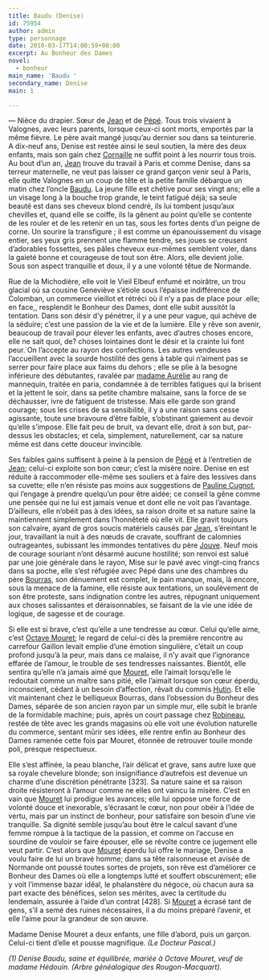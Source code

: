 ```yaml
---
title: Baudu (Denise)
id: 75954
author: admin
type: personnage
date: 2010-03-17T14:00:59+00:00
excerpt: Au Bonheur des Dames
novel:
  - bonheur
main_name: 'Baudu '
secondary_name: Denise
main: 1

---
```

— Nièce du drapier. Sœur de [Jean][1] et de [Pépé][2]. Tous trois vivaient à Valognes, avec leurs parents, lorsque ceux-ci sont morts, emportés par la même fièvre. Le père avait mangé jusqu&rsquo;au dernier sou dans sa teinturerie. A dix-neuf ans, Denise est restée ainsi le seul soutien, la mère des deux enfants, mais son gain chez [Cornaille][3] ne suffit point à les nourrir tous trois. Au bout d&rsquo;un an, [Jean][1] trouve du travail à Paris et comme Denise, dans sa terreur maternelle, ne veut pas laisser ce grand garçon venir seul à Paris, elle quitte Valognes en un coup de tête et la petite famille débarque un matin chez l&rsquo;oncle [Baudu][4]. La jeune fille est chétive pour ses vingt ans; elle a un visage long à la bouche trop grande, le teint fatigué déjà; sa seule beauté est dans ses cheveux blond cendré, ils lui tombent jusqu&rsquo;aux chevilles et, quand elle se coiffe, ils la gênent au point qu&rsquo;elle se contente de les rouler et de les retenir en un tas, sous les fortes dents d&rsquo;un peigne de corne. Un sourire la transfigure ; il est comme un épanouissement du visage entier, ses yeux gris prennent une flamme tendre, ses joues se creusent d&rsquo;adorables fossettes, ses pâles cheveux eux-mêmes semblent voler, dans la gaieté bonne et courageuse de tout son être. Alors, elle devient jolie. Sous son aspect tranquille et doux, il y a une volonté têtue de Normande.

Rue de la Michodière, elle voit le Vieil Elbeuf enfumé et noirâtre, un trou glacial où sa cousine Geneviève s&rsquo;étiole sous l&rsquo;épaisse indifférence de Colomban, un commerce vieillot et rétréci où il n&rsquo;y a pas de place pour .elle; en face,, resplendit le Bonheur des Dames, dont elle subit aussitôt la tentation. Dans son désir d&rsquo;y pénétrer, il y a une peur vague, qui achève de la séduire; c&rsquo;est une passion de la vie et de la lumière. Elle y rêve son avenir, beaucoup de travail pour élever les enfants, avec d&rsquo;autres choses encore, elle ne sait quoi, de? choses lointaines dont le désir et la crainte lui font peur. On l&rsquo;accepte au rayon des confections. Les autres vendeuses l&rsquo;accueillent avec la sourde hostilité des gens à table qui n&rsquo;aiment pas se serrer pour faire place aux faims du dehors ; elle se plie à la besogne inférieure des débutantes, ravalée par [madame Aurélie][5] au rang de mannequin, traitée en paria, condamnée à de terribles fatigues qui la brisent et la jettent le soir, dans sa petite chambre malsaine, sans la force de se déchausser, ivre de fatiguent de tristesse. Mais elle garde son grand courage; sous les crises de sa sensibilité, il y a une raison sans cesse agissante, toute une bravoure d&rsquo;être faible, s&rsquo;obstinant gaiement au devoir qu&rsquo;elle s&rsquo;impose. Elle fait peu de bruit, va devant elle, droit à son but, par-dessus les obstacles; et cela, simplement, naturellement, car sa nature même est dans cette douceur invincible.

Ses faibles gains suffisent à peine à la pension de [Pépé][2] et à l&rsquo;entretien de [Jean][1]; celui-ci exploite son bon cœur; c&rsquo;est la misère noire. Denise en est réduite à raccommoder elle-même ses souliers et à faire des lessives dans sa cuvette; elle n&rsquo;en résiste pas moins aux suggestions de [Pauline Cugnot][6], qui l&rsquo;engage à prendre quelqu&rsquo;un pour être aidée; ce conseil la gêne comme une pensée qui ne lui est jamais venue et dont elle ne voit pas l&rsquo;avantage. D&rsquo;ailleurs, elle n&rsquo;obéit pas à des idées, sa raison droite et sa nature saine la maintiennent simplement dans l&rsquo;honnêteté où elle vit. Elle gravit toujours son calvaire, ayant de gros soucis matériels causés par [Jean][1], s&rsquo;éreintant le jour, travaillant la nuit à des nœuds de cravate, souffrant de calomnies outrageantes, subissant les immondes tentatives du père [Jouve][7]. Neuf mois de courage souriant n&rsquo;ont désarmé aucune hostilité; son renvoi est salué par une joie générale dans le rayon, Mise sur le pavé avec vingt-cinq francs dans sa poche, elle s&rsquo;est réfugiée avec Pépé dans une des chambres du père [Bourras][8], son dénuement est complet, le pain manque, mais, là encore, sous la menace de la famine, elle résiste aux tentations, un soulèvement de son être proteste, sans indignation contre les autres, répugnant uniquement aux choses salissantes et déraisonnables, se faisant de la vie une idée de logique, de sagesse et de courage.

Si elle est si brave, c&rsquo;est qu&rsquo;elle a une tendresse au cœur. Celui qu&rsquo;elle aime, c&rsquo;est [Octave Mouret][9]; le regard de celui-ci dès la première rencontre au carrefour Gaillon levait emplie d&rsquo;une émotion singulière, c&rsquo;était un coup profond jusqu&rsquo;à la peur, mais dans ce malaise, il n&rsquo;y avait que l&rsquo;ignorance effarée de l&rsquo;amour, le trouble de ses tendresses naissantes. Bientôt, elle sentira qu&rsquo;elle n&rsquo;a jamais aimé que [Mouret][10], elle l&rsquo;aimait lorsqu&rsquo;elle le redoutait comme un maître sans pitié, elle l&rsquo;aimait lorsque son cœur éperdu, inconscient, cédant à un besoin d&rsquo;affection, rêvait du commis [Hutin][11]. Et elle vit maintenant chez le belliqueux Bourras, dans l&rsquo;obsession du Bonheur des Dames, séparée de son ancien rayon par un simple mur, elle subit le branle de la formidable machine; puis, après un court passage chez [Robineau][12], restée de tête avec les grands magasins où elle voit une évolution naturelle du commerce, sentant mûrir ses idées, elle rentre enfin au Bonheur des Dames ramenée cette fois par Mouret, étonnée de retrouver touile monde poli, presque respectueux.

Elle s&rsquo;est affinée, la peau blanche, l&rsquo;air délicat et grave, sans autre luxe que sa royale chevelure blonde; son insignifiance d&rsquo;autrefois est devenue un charme d&rsquo;une discrétion pénétrante [323]. Sa nature saine et sa raison droite résisteront à l&rsquo;amour comme ne elles ont vaincu la misère. C&rsquo;est en vain que [Mouret][9] lui prodigue les avances; elle lui oppose une force de volonté douce et inexorable, s&rsquo;écrasant le cœur, non pour obéir à l&rsquo;idée de vertu, mais par un instinct de bonheur, pour satisfaire son besoin d&rsquo;une vie tranquille. Sa dignité semble jusqu&rsquo;au bout être le calcul savant d&rsquo;une femme rompue à la tactique de la passion, et comme on l&rsquo;accuse en sourdine de vouloir se faire épouser, elle se révolte contre ce jugement elle veut partir. C&rsquo;est alors que [Mouret][9] éperdu lui offre le mariage, Denise a voulu faire de lui un bravé homme; dans sa tête raisonneuse et avisée de Normande ont poussé toutes sortes de projets, son rêve est d&rsquo;améliorer ce Bonheur des Dames où elle a longtemps lutté et souffert obscurément; elle y voit l&rsquo;immense bazar idéal, le phalanstère du négoce, où chacun aura sa part exacte des bénéfices, selon ses mérites, avec la certitude du lendemain, assurée à l&rsquo;aide d&rsquo;un contrat [428]. Si [Mouret][9] a écrasé tant de gens, s&rsquo;il a semé des ruines nécessaires, il a du moins préparé l&rsquo;avenir, et elle l&rsquo;aime pour la grandeur de son œuvre. 

Madame Denise Mouret a deux enfants, une fille d&rsquo;abord, puis un garçon. Celui-ci tient d&rsquo;elle et pousse magnifique. _(Le Docteur Pascal.)_

_(1) Denise Baudu, saine et équilibrée, mariée à Octave Mouret, veuf de madame Hédouin. (Arbre généalogique des Rougon-Macquart)._

 [1]: /personnage/baudu-jean/
 [2]: /personnage/baudu-pepe/
 [3]: /personnage/cornaille/
 [4]: /personnage/baudu/
 [5]: /personnage/aurelie-madame/
 [6]: /personnage/cugnot-pauline/
 [7]: /personnage/jouve/
 [8]: /personnage/bourras/
 [9]: /personnage/mouret-octave/
 [10]: personnages/mouret-octave/
 [11]: /personnage/hutin/
 [12]: /personnage/robineau/